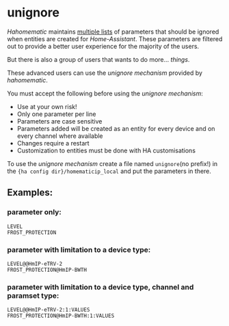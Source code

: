 # unignore

_Hahomematic_ maintains [multiple lists](https://github.com/danielperna84/hahomematic/blob/devel/hahomematic/caches/visibility.py#L86) of parameters that should be ignored when entities are created for _Home-Assistant_.
These parameters are filtered out to provide a better user experience for the majority of the users.

But there is also a group of users that wants to do more... _things_.

These advanced users can use the _unignore mechanism_ provided by _hahomematic_.

You must accept the following before using the _unignore mechanism_:

- Use at your own risk!
- Only one parameter per line
- Parameters are case sensitive
- Parameters added will be created as an entity for every device and on every channel where available
- Changes require a restart
- Customization to entities must be done with HA customisations

To use the _unignore mechanism_ create a file named `unignore`(no prefix!) in the `{ha config dir}/homematicip_local` and put the parameters in there.

## Examples:

### parameter only:

```
LEVEL
FROST_PROTECTION
```

### parameter with limitation to a device type:

```
LEVEL@@HmIP-eTRV-2
FROST_PROTECTION@HmIP-BWTH
```

### parameter with limitation to a device type, channel and paramset type:

```
LEVEL@@HmIP-eTRV-2:1:VALUES
FROST_PROTECTION@HmIP-BWTH:1:VALUES
```
